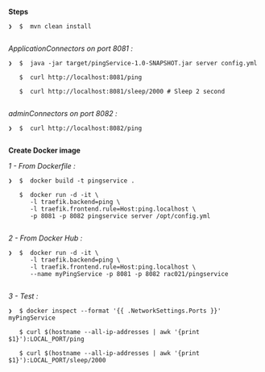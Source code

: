 

**Steps**

```
❯  $  mvn clean install
   
```

*ApplicationConnectors on port 8081 :*

```
❯  $  java -jar target/pingService-1.0-SNAPSHOT.jar server config.yml

   $  curl http://localhost:8081/ping
   
   $  curl http://localhost:8081/sleep/2000 # Sleep 2 second
   
```

*adminConnectors on port 8082 :*

```
❯  $  curl http://localhost:8082/ping
  
```


**Create Docker image**

*1 - From Dockerfile :*

```
❯  $  docker build -t pingservice .

   $  docker run -d -it \
      -l traefik.backend=ping \
      -l traefik.frontend.rule=Host:ping.localhost \
      -p 8081 -p 8082 pingservice server /opt/config.yml
   
```

*2 - From Docker Hub :*

```
❯  $  docker run -d -it \
      -l traefik.backend=ping \
      -l traefik.frontend.rule=Host:ping.localhost \
      --name myPingService -p 8081 -p 8082 rac021/pingservice
   
```

*3 - Test :*

```
❯  $ docker inspect --format '{{ .NetworkSettings.Ports }}'  myPingService

   $ curl $(hostname --all-ip-addresses | awk '{print $1}'):LOCAL_PORT/ping
   
   $ curl $(hostname --all-ip-addresses | awk '{print $1}'):LOCAL_PORT/sleep/2000
   
```

